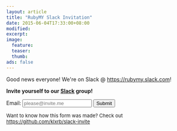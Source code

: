 ```yaml
---
layout: article
title: "RubyMY Slack Invitation"
date: 2015-06-04T17:33:00+08:00
modified:
excerpt:
image:
  feature:
  teaser:
  thumb:
ads: false
---
```


Good news everyone! We're on <i class="fa fa-slack"></i>Slack @ <a href="https://rubymy.slack.com">https://rubymy.slack.com</a>!

<strong>Invite yourself to our <a class="icon" href="https://rubymy.slack.com"><i class="fa fa-slack"></i>Slack</a> group!</strong>

<form id="slack_invite">
  Email: <input type="email" name="email_invite" id="email_invite" placeholder="please@invite.me">
  <button id="submit_button" type="submit"><span>Submit</span><i class="fa fa-spinner fa-spin hidden"></i></button>
  <span id="error_notice"></span>
  <span id="status_notice"></span>
</form>

<font size="-1">Want to know how this form was made? Check out <a href="https://github.com/klxrb/slack-invite">https://github.com/klxrb/slack-invite</a></font>

<script>
$(function(){
  $('#slack_invite').submit(function(){
    function disable_submit(){
      $('#submit_button').prop('disabled',true).addClass('disabled');
      $('#submit_button span').addClass('hidden');
      $('#submit_button i').removeClass('hidden');
    }

    function restore_submit(){
      $('#submit_button').prop('disabled',false).removeClass('disabled');
      $('#submit_button span').removeClass('hidden');
      $('#submit_button i').addClass('hidden');
    }

    error = false;

    $('#status_notice, #error_notice').html('');

    disable_submit();
    
    if(!$('#email_invite').val().trim()){
      $('#error_notice').html('Please enter a valid email.')
      restore_submit();
      error = true
    }

    if(!error){
      $.ajax({
        url: 'https://rubymy-slack-invite.herokuapp.com/invite.json',
        dataType: 'jsonp',
        data: {
          email: $('#email_invite').val()
        },
        success: function(data){
          if(data.ok){
            $('#error_notice').html('');
            $('#status_notice').html('Invitation Email Sent :)');
          }else{
            $('#error_notice').html('Error: ' + data.error.replace(/_/g, ' ') + '.');
            $('#status_notice').html('');
          }
        },
        complete: function(data){
          restore_submit();
        }
      })
    }
    
    return false;
  })
})
</script>
